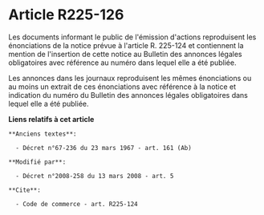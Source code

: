 # Article R225-126

Les documents informant le public de l'émission d'actions reproduisent les énonciations de la notice prévue à l'article R.
225-124 et contiennent la mention de l'insertion de cette notice au Bulletin des annonces légales obligatoires avec référence
au numéro dans lequel elle a été publiée. 

Les annonces dans les journaux reproduisent les mêmes énonciations ou au moins un extrait de ces énonciations avec référence
à la notice et indication du numéro du Bulletin des annonces légales obligatoires dans lequel elle a été publiée.

**Liens relatifs à cet article**

	**Anciens textes**:

	  - Décret n°67-236 du 23 mars 1967 - art. 161 (Ab)

	**Modifié par**:

	  - Décret n°2008-258 du 13 mars 2008 - art. 5

	**Cite**:

	  - Code de commerce - art. R225-124
